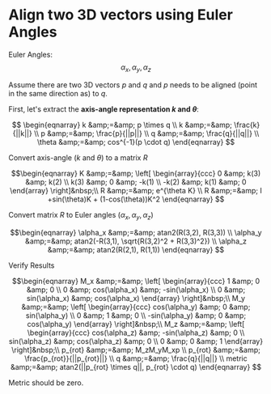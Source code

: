 # Align two 3D vectors using Euler Angles 

Euler Angles: $$\alpha_x,\alpha_y,\alpha_z$$

Assume there are&nbsp;two 3D vectors $p$ and $q$ and $p$ needs to be aligned (point in the same direction as) to $q$.

First, let's extract the&nbsp;<strong>axis-angle representation $k$ and $\theta$</strong>:

$$
\begin{eqnarray}
k &amp;=&amp; p \times q \\
k &amp;=&amp; \frac{k}{||k||} \\
p &amp;=&amp; \frac{p}{||p||} \\
q &amp;=&amp; \frac{q}{||q||} \\
\theta &amp;=&amp; cos^{-1}(p \cdot q)
\end{eqnarray} $$

Convert axis-angle ($k$ and $\theta$) to a matrix $R$

$$\begin{eqnarray}
K &amp;=&amp;
\left[ \begin{array}{ccc}
0 &amp; k(3) &amp; k(2) \\
k(3) &amp; 0 &amp; -k(1) \\
-k(2) &amp; k(1) &amp; 0
\end{array} \right]&nbsp;\\
R &amp;=&amp; e^{\theta K} \\
R &amp;=&amp; I +sin(\theta)K + (1-cos(\theta))K^2
\end{eqnarray} $$

Convert matrix $R$ to Euler angles ($\alpha_x,\alpha_y,\alpha_z$)

$$\begin{eqnarray}
\alpha_x &amp;=&amp; atan2(R(3,2), R(3,3)) \\
\alpha_y &amp;=&amp; atan2(-R(3,1), \sqrt{R(3,2)^2 + R(3,3)^2}) \\
\alpha_z &amp;=&amp; atan2(R(2,1), R(1,1))
\end{eqnarray} $$

Verify Results

$$\begin{eqnarray}
M_x &amp;=&amp;
\left[ \begin{array}{ccc}
1 &amp; 0 &amp; 0 \\
0 &amp; cos(\alpha_x) &amp; -sin(\alpha_x) \\
0 &amp; sin(\alpha_x) &amp; cos(\alpha_x)
\end{array} \right]&nbsp;\\
M_y &amp;=&amp;
\left[ \begin{array}{ccc}
cos(\alpha_y) &amp; 0 &amp; sin(\alpha_y) \\
0 &amp; 1 &amp; 0 \\
-sin(\alpha_y) &amp; 0 &amp; cos(\alpha_y)
\end{array} \right]&nbsp;\\
M_z &amp;=&amp;
\left[ \begin{array}{ccc}
cos(\alpha_z) &amp; -sin(\alpha_z) &amp; 0 \\
sin(\alpha_z) &amp; cos(\alpha_z) &amp; 0 \\
0 &amp; 0 &amp; 1
\end{array} \right]&nbsp;\\
p_{rot} &amp;=&amp; M_zM_yM_xp \\
p_{rot} &amp;=&amp; \frac{p_{rot}}{||p_{rot}||} \\
q &amp;=&amp; \frac{q}{||q||} \\
metric &amp;=&amp; atan2(||p_{rot} \times q||, p_{rot} \cdot q)
\end{eqnarray} $$

Metric should be zero.
